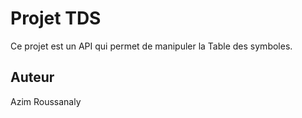 # Projet TDS

Ce projet est un API qui permet de manipuler la Table des symboles.




## Auteur

Azim Roussanaly


